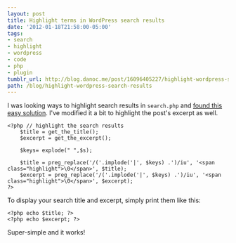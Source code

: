 ```yaml
---
layout: post
title: Highlight terms in WordPress search results
date: '2012-01-18T21:58:00-05:00'
tags:
- search
- highlight
- wordpress
- code
- php
- plugin
tumblr_url: http://blog.danoc.me/post/16096405227/highlight-wordpress-search-results
path: /blog/highlight-wordpress-search-results
---
```

I was looking ways to highlight search results in `search.php` and [found this easy solution](http://www.wpbeginner.com/wp-tutorials/how-to-highlight-the-search-terms-in-results-in-wordpress/). I've modified it a bit to highlight the post's excerpt as well.

    <?php // highlight the search results
        $title = get_the_title();
        $excerpt = get_the_excerpt();

        $keys= explode(" ",$s);

        $title = preg_replace('/('.implode('|', $keys) .')/iu', '<span class="highlight">\0</span>', $title);
        $excerpt = preg_replace('/('.implode('|', $keys) .')/iu', '<span class="highlight">\0</span>', $excerpt);
    ?>

To display your search title and excerpt, simply print them like this:

    <?php echo $title; ?>
    <?php echo $excerpt; ?>

Super-simple and it works!
